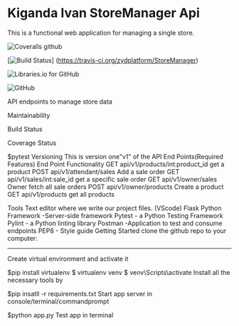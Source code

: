 # Kiganda Ivan StoreManager Api
This is a functional web application for managing a single store.

 
![Coveralls github](https://img.shields.io/coveralls/github/jekyll/jekyll.svg)

[![Build Status](https://travis-ci.org/zydplatform/StoreManager.svg?branch=master)]
(https://travis-ci.org/zydplatform/StoreManager)

 
![Libraries.io for GitHub](https://img.shields.io/librariesio/github/phoenixframework/phoenix.svg)

 
![GitHub](https://img.shields.io/github/license/mashape/apistatus.svg)


API endpoints to manage store data

Maintainability

Build Status

Coverage Status

$pytest
Versioning
This is version one"v1" of the API
End Points(Required Features)
End Point	Functionality
GET api/v1/products/int:product_id	get a product
POST api/v1/attendant/sales	Add a sale order
GET api/v1/sales/int:sale_id	get a specific sale order
GET api/v1/owner/sales	Owner fetch all sale orders
POST api/v1/owner/products	Create a product
GET api/v1/products	get all products


Tools
Text editor where we write our project files. (VScode)
Flask Python Framework -Server-side framework
Pytest - a Python Testing Framework
Pylint - a Python linting library
Postman -Application to test and consume endpoints
PEP8 - Style guide
Getting Started clone the github repo to your computer:
***




Create virtual environment and activate it

$pip install virtualenv
$ virtualenv venv
$ venv\Scripts\activate
Install all the necessary tools by

$pip insatll -r requirements.txt
Start app server in console/terminal/commandprompt

$python app.py
Test app in terminal

